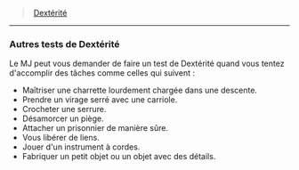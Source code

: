 ﻿---
!GenericItem
Name: Autres tests de Dextérité
Id: abilities_dexterity_hd.md#autres-tests-de-dextérité
ParentLink: abilities_dexterity_hd.md#dextérité
ParentName: Dextérité
NameLevel: 3
Attributes:
  Name: Autres tests de Dextérité
  Markdown: >+
    ### <!--Name-->Autres tests de Dextérité<!--/Name-->


    Le MJ peut vous demander de faire un test de Dextérité quand vous tentez d'accomplir des tâches comme celles qui suivent :


    * Maîtriser une charrette lourdement chargée dans une descente.

    * Prendre un virage serré avec une carriole.

    * Crocheter une serrure.

    * Désamorcer un piège.

    * Attacher un prisonnier de manière sûre.

    * Vous libérer de liens.

    * Jouer d'un instrument à cordes.

    * Fabriquer un petit objet ou un objet avec des détails.

AttributesDictionary: >+
  Name: Autres tests de Dextérité

  Markdown: >+

    ### <!--Name-->Autres tests de Dextérité<!--/Name-->





    Le MJ peut vous demander de faire un test de Dextérité quand vous tentez d'accomplir des tâches comme celles qui suivent :





    * Maîtriser une charrette lourdement chargée dans une descente.



    * Prendre un virage serré avec une carriole.



    * Crocheter une serrure.



    * Désamorcer un piège.



    * Attacher un prisonnier de manière sûre.



    * Vous libérer de liens.



    * Jouer d'un instrument à cordes.



    * Fabriquer un petit objet ou un objet avec des détails.



---
> [Dextérité](hd_abilities_dexterity.md)

---

### Autres tests de Dextérité

Le MJ peut vous demander de faire un test de Dextérité quand vous tentez d'accomplir des tâches comme celles qui suivent :

* Maîtriser une charrette lourdement chargée dans une descente.
* Prendre un virage serré avec une carriole.
* Crocheter une serrure.
* Désamorcer un piège.
* Attacher un prisonnier de manière sûre.
* Vous libérer de liens.
* Jouer d'un instrument à cordes.
* Fabriquer un petit objet ou un objet avec des détails.


